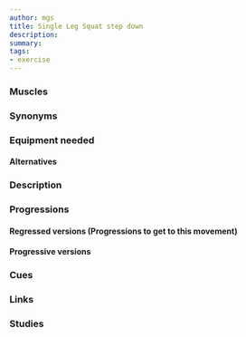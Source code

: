 ```yaml
---
author: mgs
title: Single Leg Squat step down
description: 
summary: 
tags:
- exercise
---
```

### Muscles
### Synonyms
### Equipment needed
#### Alternatives
### Description
### Progressions
#### Regressed versions (Progressions to get to this movement)
#### Progressive versions
### Cues
### Links
### Studies
<!--stackedit_data:
eyJoaXN0b3J5IjpbLTE1MTk5MDM0NzhdfQ==
-->
